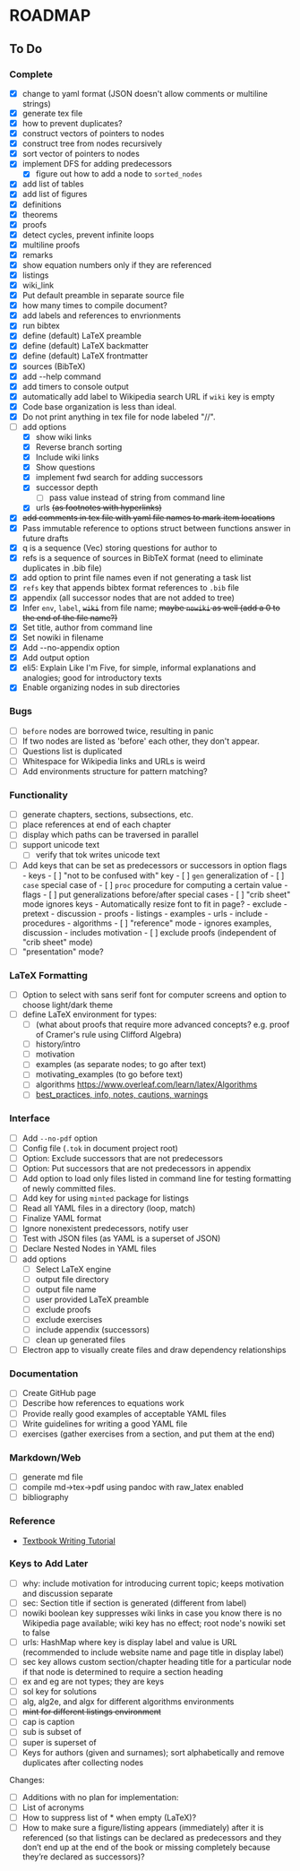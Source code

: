 # ROADMAP

## To Do

### Complete

- [x] change to yaml format (JSON doesn't allow comments or multiline strings)
- [x] generate tex file
- [x] how to prevent duplicates?
- [x] construct vectors of pointers to nodes
- [x] construct tree from nodes recursively
- [x] sort vector of pointers to nodes
- [x] implement DFS for adding predecessors
  - [x] figure out how to add a node to `sorted_nodes`
- [x] add list of tables
- [x] add list of figures
- [x] definitions
- [x] theorems
- [x] proofs
- [x] detect cycles, prevent infinite loops
- [x] multiline proofs
- [x] remarks
- [x] show equation numbers only if they are referenced
- [x] listings
- [x] wiki_link
- [x] Put default preamble in separate source file
- [x] how many times to compile document?
- [x] add labels and references to envrionments
- [x] run bibtex
- [x] define (default) LaTeX preamble
- [x] define (default) LaTeX backmatter
- [x] define (default) LaTeX frontmatter
- [x] sources (BibTeX)
- [x] add --help command
- [x] add timers to console output
- [x] automatically add label to Wikipedia search URL if `wiki` key is
      empty
- [x] Code base organization is less than ideal.
- [x] Do not print anything in tex file for node labeled "//".
- [ ] add options
  - [x] show wiki links
  - [x] Reverse branch sorting
  - [x] Include wiki links
  - [x] Show questions
  - [x] implement fwd search for adding successors
  - [x] successor depth
    - [ ] pass value instead of string from command line
  - [x] urls ~~(as footnotes with hyperlinks)~~
- [x] ~~add comments in tex file with yaml file names to mark item locations~~
- [x] Pass immutable reference to options struct between functions
      answer in future drafts
- [x] q is a sequence (Vec<String>) storing questions for author to
- [x] refs is a sequence of sources in BibTeX format (need to
      eliminate duplicates in .bib file)
- [x] add option to print file names even if not generating a task list
- [x] `refs` key that appends bibtex format references to `.bib` file
- [x] appendix (all successor nodes that are not added to tree)
- [x] Infer `env`, `label`, ~~`wiki`~~ from file name; ~~maybe `nowiki`
      as well (add a 0 to the end of the file name?)~~
- [x] Set title, author from command line
- [x] Set nowiki in filename
- [x] Add --no-appendix option
- [x] Add output option
- [x] eli5: Explain Like I'm Five, for simple, informal explanations and
      analogies; good for introductory texts
- [x] Enable organizing nodes in sub directories

### Bugs

- [ ] `before` nodes are borrowed twice, resulting in panic
- [ ] If two nodes are listed as 'before' each other, they don't appear.
- [ ] Questions list is duplicated
- [ ] Whitespace for Wikipedia links and URLs is weird
- [ ] Add environments structure for pattern matching?

### Functionality

- [ ] generate chapters, sections, subsections, etc.
- [ ] place references at end of each chapter
- [ ] display which paths can be traversed in parallel
- [ ] support unicode text
  - [ ] verify that tok writes unicode text
- [ ] Add keys that can be set as predecessors or successors in option
      flags
      - keys
        - [ ] "not to be confused with" key
        - [ ] `gen` generalization of
        - [ ] `case` special case of
        - [ ] `proc` procedure for computing a certain value
      - flags
        - [ ] put generalizations before/after special cases
        - [ ] "crib sheet" mode ignores keys
          - Automatically resize font to fit in page?
          - exclude
            - pretext
            - discussion
            - proofs
            - listings
            - examples
            - urls
          - include
            - procedures
            - algorithms
        - [ ] "reference" mode
          - ignores examples, discussion
          - includes motivation
        - [ ] exclude proofs (independent of "crib sheet" mode)
- [ ] "presentation" mode?

### LaTeX Formatting

- [ ] Option to select with sans serif font for computer screens and
      option to choose light/dark theme
- [ ] define LaTeX environment for types:
  - [ ] (what about proofs that require more advanced concepts?
        e.g. proof of Cramer's rule using Clifford Algebra)
  - [ ] history/intro
  - [ ] motivation
  - [ ] examples (as separate nodes; to go after text)
  - [ ] motivating_examples (to go before text)
  - [ ] algorithms https://www.overleaf.com/learn/latex/Algorithms
  - [ ] [best_practices, info, notes, cautions,
        warnings](https://tex.stackexchange.com/questions/21227/example-environment)

### Interface

- [ ] Add `--no-pdf` option
- [ ] Config file (`.tok` in document project root)
- [ ] Option: Exclude successors that are not predecessors
- [ ] Option: Put successors that are not predecessors in appendix
- [ ] Add option to load only files listed in command line for testing
      formatting of newly committed files.
- [ ] Add key for using `minted` package for listings
- [ ] Read all YAML files in a directory (loop, match)
- [ ] Finalize YAML format
- [ ] Ignore nonexistent predecessors, notify user
- [ ] Test with JSON files (as YAML is a superset of JSON)
- [ ] Declare Nested Nodes in YAML files
- [ ] add options
  - [ ] Select LaTeX engine
  - [ ] output file directory
  - [ ] output file name
  - [ ] user provided LaTeX preamble
  - [ ] exclude proofs
  - [ ] exclude exercises
  - [ ] include appendix (successors)
  - [ ] clean up generated files
- [ ] Electron app to visually create files and draw dependency
      relationships

### Documentation

- [ ] Create GitHub page
- [ ] Describe how references to equations work
- [ ] Provide really good examples of acceptable YAML files
- [ ] Write guidelines for writing a good YAML file
- [ ] exercises (gather exercises from a section, and put them at the end)

### Markdown/Web

- [ ] generate md file
- [ ] compile md->tex->pdf using pandoc with raw_latex enabled
- [ ] bibliography

### Reference

- [Textbook Writing
  Tutorial](http://edutechwiki.unige.ch/en/Textbook_writing_tutorial)

### Keys to Add Later

- [ ] why: include motivation for introducing current topic; keeps
      motivation and discussion separate
- [ ] sec: Section title if section is generated (different from label)
- [ ] nowiki boolean key suppresses wiki links in case you know there is
      no Wikipedia page available; wiki key has no effect; root node's
      nowiki set to false
- [ ] urls: HashMap where key is display label and value is URL
      (recommended to include website name and page title in display
      label)
- [ ] sec key allows custom section/chapter heading title for a
      particular node if that node is determined to require a section
      heading
- [ ] ex and eg are not types; they are keys
- [ ] sol key for solutions
- [ ] alg, alg2e, and algx for different algorithms environments
- [ ] ~~mint for different listings environment~~
- [ ] cap is caption
- [ ] sub is subset of
- [ ] super is superset of
- [ ] Keys for authors (given and surnames); sort alphabetically and
      remove duplicates after collecting nodes

Changes:

- [ ] Additions with no plan for implementation:
- [ ] List of acronyms
- [ ] How to suppress list of * when empty (LaTeX)?
- [ ] How to make sure a figure/listing appears (immediately) after it
      is referenced (so that listings can be declared as predecessors
      and they don’t end up at the end of the book or missing completely
      because they’re declared as successors)?
